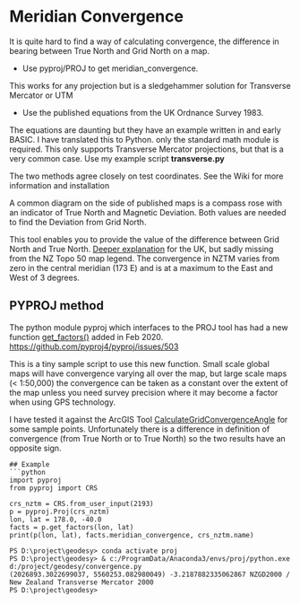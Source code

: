 # Meridian Convergence

It is quite hard to find a way of calculating convergence, the difference in bearing between True North and Grid North on a map.

* Use pyproj/PROJ to get meridian_convergence.

This works for any projection but is a sledgehammer solution for Transverse Mercator or UTM

* Use the published equations from the UK Ordnance Survey 1983.

The equations are daunting but they have an example written in and early BASIC.
I have translated this to Python. only the standard math module is required.
This only supports Transverse Mercator projections, but that is a very common case.
Use my example script **transverse.py**

The two methods agree closely on test coordinates. See the Wiki for more information and installation

A common diagram on the side of published maps is a compass rose with an indicator of True North and Magnetic Deviation.
Both values are needed to find the Deviation from Grid North.

This tool enables you to provide the value of the difference between Grid North and True North.
[Deeper explanation](http://www.threelittlemaids.co.uk/magdec/explain.html) for the UK, but sadly missing from the NZ Topo 50 map legend. The convergence in NZTM varies from zero in the central meridian (173 E) and is at a maximum to the East and West of 3 degrees.

## PYPROJ method
The python module pyproj which interfaces to the PROJ tool has had a new function [get_factors()](https://pyproj4.github.io/pyproj/latest/api/proj.html#pyproj-proj-factors) added in Feb 2020.
https://github.com/pyproj4/pyproj/issues/503

This is a tiny sample script to use this new function. Small scale global maps will have convergence varying all over the map, but large scale maps (< 1:50,000) the convergence can be taken as a constant over the extent of the map unless you need survey precision where it may become a factor when using GPS technology.

I have tested it against the ArcGIS Tool [CalculateGridConvergenceAngle](https://pro.arcgis.com/en/pro-app/tool-reference/cartography/calculate-grid-convergence-angle.htm) for some sample points.
Unfortunately there is a difference in definition of convergence (from True North or to True North) so the two results have an opposite sign.

```
## Example
```python
import pyproj
from pyproj import CRS

crs_nztm = CRS.from_user_input(2193)
p = pyproj.Proj(crs_nztm)
lon, lat = 178.0, -40.0
facts = p.get_factors(lon, lat)
print(p(lon, lat), facts.meridian_convergence, crs_nztm.name)
```
```
PS D:\project\geodesy> conda activate proj
PS D:\project\geodesy> & c:/ProgramData/Anaconda3/envs/proj/python.exe d:/project/geodesy/convergence.py
(2026893.3022699037, 5560253.082980049) -3.2187882335062867 NZGD2000 / New Zealand Transverse Mercator 2000
PS D:\project\geodesy> 
```
